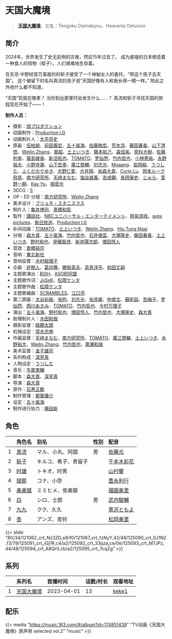 # 天国大魔境


> <u>**[天国大魔境](https://bgm.tv/subject/404804)**</u>，又名：Tengoku Daimakyou、Heavenly Delusion

## 简介

2024年，世界发生了史无前例的灾难，然后15年过去了。
成为废墟的日本栖息着一种食人的怪物（蛭子），人们艰难地生存着。

在东京·中野经营万事屋的的斩子接受了一个神秘女人的委托，“带这个孩子去天国”。
这个被留下的名叫真流的孩子说“天国好像有人和我长得一模一样。”
除此之外他什么都不知道。

“天国”究竟在哪里？
当你到达那里时会发生什么......？
真流和斩子寻找天国的旅程现在开始了——！

**制作人员：**
- 摄影：[旭プロダクション](https://bgm.tv/person/6065)
- 动画制作：[Production I.G](https://bgm.tv/person/1286)
- 动画制片人：[大平将史](https://bgm.tv/person/52982)
- 原画：[伍柏諭](https://bgm.tv/person/22689)、[前田義宏](https://bgm.tv/person/25421)、[五十嵐海](https://bgm.tv/person/21368)、[佐藤皓宏](https://bgm.tv/person/37156)、[荒木涼](https://bgm.tv/person/12444)、[藤田春香](https://bgm.tv/person/1498)、[山下清悟](https://bgm.tv/person/12148)、[Weilin Zhang](https://bgm.tv/person/37788)、[章超](https://bgm.tv/person/38760)、[土上いつき](https://bgm.tv/person/22067)、[藤本航己](https://bgm.tv/person/36471)、[森佳祐](https://bgm.tv/person/25655)、[原科大樹](https://bgm.tv/person/29954)、[佐藤利幸](https://bgm.tv/person/3205)、[簑島綾香](https://bgm.tv/person/39332)、[新沼拓也](https://bgm.tv/person/33924)、[TOMATO](https://bgm.tv/person/37072)、[罗灿然](https://bgm.tv/person/35590)、[竹内哲也](https://bgm.tv/person/3047)、[小林恵祐](https://bgm.tv/person/13576)、[永野裕大](https://bgm.tv/person/43222)、[小野寺蓮](https://bgm.tv/person/42278)、[山下宏幸](https://bgm.tv/person/12570)、[廣江啓輔](https://bgm.tv/person/41639)、[刘志光](https://bgm.tv/person/51904)、[Moaang](https://bgm.tv/person/36094)、[宮岡結](https://bgm.tv/person/58576)、[うつした](https://bgm.tv/person/49431)、[ふくだのりゆき](https://bgm.tv/person/755)、[大野仁愛](https://bgm.tv/person/37592)、[大井翔](https://bgm.tv/person/56104)、[米森大貴](https://bgm.tv/person/51688)、[Curie Lu](https://bgm.tv/person/56349)、[岡本ルーク飛鳥](https://bgm.tv/person/50728)、[南方研究所](https://bgm.tv/person/56299)、[天﨑まなむ](https://bgm.tv/person/3694)、[塩谷直義](https://bgm.tv/person/3498)、[吉成鋼](https://bgm.tv/person/10006)、[長岡康史](https://bgm.tv/person/10)、[じゅら](https://bgm.tv/person/43135)、[菅野一期](https://bgm.tv/person/36369)、[Kay Yu](https://bgm.tv/person/48687)、[相音光](https://bgm.tv/person/42270)
- 3DCG：[5](https://bgm.tv/person/41979)
- OP・ED 分镜：[南方研究所](https://bgm.tv/person/56299)、[Weilin Zhang](https://bgm.tv/person/37788)
- 美术设计：[ブリュネ・スタニスラス](https://bgm.tv/person/13483)
- 制片人：[亀井博司](https://bgm.tv/person/50776)、[髙橋和彰](https://bgm.tv/person/48944)
- 製作：[講談社](https://bgm.tv/person/128)、[NBCユニバーサル・エンターテイメント](https://bgm.tv/person/3750)、[网易游戏](https://bgm.tv/person/28561)、[avex pictures](https://bgm.tv/person/14945)、[毎日放送](https://bgm.tv/person/2847)、[Production I.G](https://bgm.tv/person/1286)
- 补间动画：[TOMATO](https://bgm.tv/person/37072)、[土上いつき](https://bgm.tv/person/22067)、[Weilin Zhang](https://bgm.tv/person/37788)、[Hiu Tung Ngai](https://bgm.tv/person/61576)
- 分镜：[森大貴](https://bgm.tv/person/21386)、[五十嵐海](https://bgm.tv/person/21368)、[竹内哲也](https://bgm.tv/person/3047)、[石井俊匡](https://bgm.tv/person/21139)、[大塚隆史](https://bgm.tv/person/12572)、[藤田春香](https://bgm.tv/person/1498)、[土上いつき](https://bgm.tv/person/22067)、[野村和也](https://bgm.tv/person/9860)、[伊藤智彦](https://bgm.tv/person/3213)、[新井陽次郎](https://bgm.tv/person/12883)、[増田惇人](https://bgm.tv/person/53992)
- 音效：[倉橋裕宗](https://bgm.tv/person/21457)
- 音响：[東北新社](https://bgm.tv/person/1285)
- 音响监督：[木村絵理子](https://bgm.tv/person/2577)
- 企画：[許樹人](https://bgm.tv/person/48419)、[葛仰骞](https://bgm.tv/person/43495)、[勝股英夫](https://bgm.tv/person/2857)、[高見洋平](https://bgm.tv/person/22706)、[和田丈嗣](https://bgm.tv/person/38222)
- 主题歌演出：[BiSH](https://bgm.tv/person/34417)、[ASOBI同盟](https://bgm.tv/person/61132)
- 主题歌作词：[JxSxK](https://bgm.tv/person/42161)、[松隈ケンタ](https://bgm.tv/person/14562)
- 主题歌作曲：[松隈ケンタ](https://bgm.tv/person/14562)
- 主题歌编曲：[SCRAMBLES](https://bgm.tv/person/41890)、[江口亮](https://bgm.tv/person/10574)
- 第二原画：[大谷彩絵](https://bgm.tv/person/57878)、[张昀](https://bgm.tv/person/50860)、[刘志光](https://bgm.tv/person/51904)、[张彦卿](https://bgm.tv/person/53006)、[仲盛文](https://bgm.tv/person/11504)、[蘇昕喆](https://bgm.tv/person/34920)、[吾梅子](https://bgm.tv/person/42581)、[罗灿然](https://bgm.tv/person/35590)、[西川あきみ](https://bgm.tv/person/59552)、[TOMATO](https://bgm.tv/person/37072)、[竹内哲也](https://bgm.tv/person/3047)、[今村万理子](https://bgm.tv/person/66892)
- 演出：[五十嵐海](https://bgm.tv/person/21368)、[野村和也](https://bgm.tv/person/9860)、[増田惇人](https://bgm.tv/person/53992)、[竹内哲也](https://bgm.tv/person/3047)、[大塚隆史](https://bgm.tv/person/12572)、[森大貴](https://bgm.tv/person/21386)
- 助理制片人：[木田和哉](https://bgm.tv/person/36263)
- 摄影监督：[脇顯太朗](https://bgm.tv/person/22902)
- 机械设定：[常木志伸](https://bgm.tv/person/10365)
- 作画监督：[天﨑まなむ](https://bgm.tv/person/3694)、[南方研究所](https://bgm.tv/person/56299)、[TOMATO](https://bgm.tv/person/37072)、[廣江啓輔](https://bgm.tv/person/41639)、[土上いつき](https://bgm.tv/person/22067)、[永野裕大](https://bgm.tv/person/43222)、[Weilin Zhang](https://bgm.tv/person/37788)、[竹内哲也](https://bgm.tv/person/3047)、[黄瀬和哉](https://bgm.tv/person/1192)
- 美术监督：[金子雄司](https://bgm.tv/person/11748)
- 系列构成：[深見真](https://bgm.tv/person/8267)
- 人物设定：[うつした](https://bgm.tv/person/49431)
- 音乐：[牛尾憲輔](https://bgm.tv/person/14186)
- 脚本：[森大貴](https://bgm.tv/person/21386)、[深見真](https://bgm.tv/person/8267)
- 导演：[森大貴](https://bgm.tv/person/21386)
- 原作：[石黒正数](https://bgm.tv/person/7179)
- 制作管理：[都築優介](https://bgm.tv/person/61967)
- 设定：[五十嵐海](https://bgm.tv/person/21368)
- 制作进行协力：[横田新](https://bgm.tv/person/64367)

## 角色

|     |   角色名   |   别名  | 性别 |  配音  |
|:--- |:------  |:----      |:---  |:--   |
| 1 | [真流](https://bgm.tv/character/121062) | マル、小丸、阿圆 | 男 | [佐藤元](https://bgm.tv/person/33386) |
| 2 | [斩子](https://bgm.tv/character/121067) | キルコ、希子、贵留子 |  | [千本木彩花](https://bgm.tv/person/10838) |
| 3 | [时雄](https://bgm.tv/character/125090) | トキオ、时男 |  | [山村響](https://bgm.tv/person/12569) |
| 4 | [瑚那](https://bgm.tv/character/125091) | コナ、小奈 |  | [豊永利行](https://bgm.tv/person/4729) |
| 5 | [美美姬](https://bgm.tv/character/125092) | ミミヒメ、弥美姬 |  | [福圓美里](https://bgm.tv/person/4372) |
| 6 | [白](https://bgm.tv/character/125093) | シロ、士郎 | 男 | [武内駿輔](https://bgm.tv/person/16361) |
| 7 | [九九](https://bgm.tv/character/125094) | クク、久久 |  | [黒沢ともよ](https://bgm.tv/person/9560) |
| 8 | [杏](https://bgm.tv/character/125095) | アンズ、杏铃 |  | [松岡美里](https://bgm.tv/person/35731) |

{{< slide "80/34/121062_crt_Nz3ZG,e8/f0/121067_crt_fzNyY,42/48/125090_crt_0J1N2,f3/79/125091_crt_iGj1R,c4/a2/125092_crt_33qza,ce/0e/125093_crt_M7JPz,d4/48/125094_crt_A8Qr0,cb/a2/125095_crt_7cqZg" >}}

## 系列

|  | 系列名 | 首播时间 | 话数/时长 | 观看地址 |
| :--- | :--- | :--- | :--- | :--- |
| 1 | [天国大魔境](https://bgm.tv/subject/404804) | 2023-04-01 | 13 | [keke1](https://www.keke1.app/play/47254-4-420229.html) |

## 配乐

{{< media  "https://music.163.com/#/album?id=174851439"
"TV动画《天国大魔境》原声带 selected vol.2"
"music" >}}


<!--


## MAD

{{< media auto="mad/tengoku_daimakyou" >}}

-->




